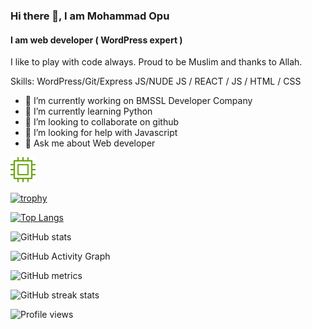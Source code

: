 ### Hi there 👋, I am Mohammad Opu
#### I am web developer ( WordPress expert )

I like to play with code always. Proud to be Muslim and thanks to Allah.

Skills: WordPress/Git/Express JS/NUDE JS / REACT / JS / HTML / CSS

- 🔭 I’m currently working on BMSSL Developer Company 
- 🌱 I’m currently learning Python 
- 👯 I’m looking to collaborate on github 
- 🤔 I’m looking for help with Javascript 
- 💬 Ask me about Web developer 

<a href='https://docs.github.com/en/developers'><img src='https://raw.githubusercontent.com/acervenky/animated-github-badges/master/assets/devbadge.gif' width='40' height='40'></a> 

[![trophy](https://github-profile-trophy.vercel.app/?username=MohammadOpu)](https://github.com/ryo-ma/github-profile-trophy)

[![Top Langs](https://github-readme-stats.vercel.app/api/top-langs/?username=MohammadOpu)](https://github.com/anuraghazra/github-readme-stats)

![GitHub stats](https://github-readme-stats.vercel.app/api?username=MohammadOpu&show_icons=true&count_private=true)  

![GitHub Activity Graph](https://activity-graph.herokuapp.com/graph?username=MohammadOpu)  

![GitHub metrics](https://metrics.lecoq.io/MohammadOpu)  

![GitHub streak stats](https://github-readme-streak-stats.herokuapp.com/?user=MohammadOpu)  

![Profile views](https://gpvc.arturio.dev/MohammadOpu)  

